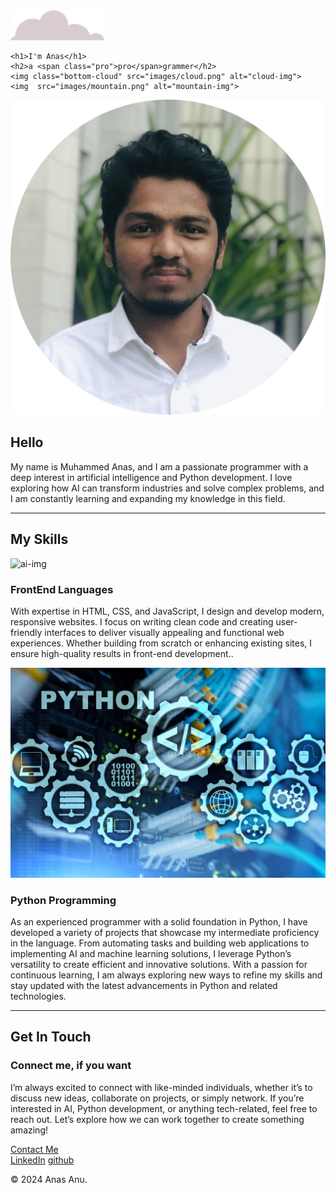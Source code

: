 <!DOCTYPE html>
<html lang="en">
<head>
    <meta charset="UTF-8">
    <title>Muhammed Anas</title>
    <link rel="stylesheet" href="css/styles.css">
    <link rel="icon" href="favicon.ico">
    <link rel="preconnect" href="https://fonts.googleapis.com">
<link rel="preconnect" href="https://fonts.gstatic.com" crossorigin>
<link href="https://fonts.googleapis.com/css2?family=Merriweather:ital,wght@0,300;0,400;0,700;0,900;1,300;1,400;1,700;1,900&family=Montserrat:ital,wght@0,100..900;1,100..900&display=swap" rel="stylesheet">
</head>
<body>
<div class="top-container">
    <img class="top-cloud" src="images/cloud.png" alt="cloud-img">

    <h1>I'm Anas</h1>
    <h2>a <span class="pro">pro</span>grammer</h2>
    <img class="bottom-cloud" src="images/cloud.png" alt="cloud-img">
    <img  src="images/mountain.png" alt="mountain-img">
</div>
<div class="middle-container">
  <div class="profile">
    <img class="profile-pic" src="images/image.jpg" alt="anas-img">
    <h2>Hello</h2>
    <p class="intro">My name is Muhammed Anas, and I am a passionate programmer with a deep interest in artificial intelligence and Python development. I love exploring how AI can transform industries and solve complex problems, and I am constantly learning and expanding my knowledge in this field.</p>
  </div>
  <hr>
  <div class="skills">
    <h2>My Skills</h2>
    <div class="skill-row">
      <img class="ai-image" src="images/frontend.jpg" alt="ai-img">
      <h3>FrontEnd Languages</h3>
      <p>  With expertise in HTML, CSS, and JavaScript, I design and develop modern, responsive websites. I focus on writing clean code and creating user-friendly interfaces to deliver visually appealing and functional web experiences. Whether building from scratch or enhancing existing sites, I ensure high-quality results in front-end development..</p>
    </div>
    <div class="skill-row">
      <img class="python-image" src="images/python.jpg" alt="python-img">
      <h3> Python Programming</h3>
      <p>As an experienced programmer with a solid foundation in Python, I have developed a variety of projects that showcase my intermediate proficiency in the language. From automating tasks and building web applications to implementing AI and machine learning solutions, I leverage Python’s versatility to create efficient and innovative solutions. With a passion for continuous learning, I am always exploring new ways to refine my skills and stay updated with the latest advancements in Python and related technologies.</p>
    </div>
  </div>
  <hr>
  <div class="contact-me">
    <h2>Get In Touch</h2>
    <h3>Connect me, if you want</h3>
    <p class="contact-message">I’m always excited to connect with like-minded individuals, whether it’s to discuss new ideas, collaborate on projects, or simply network. If you’re interested in AI, Python development, or anything tech-related, feel free to reach out. Let’s explore how we can work together to create something amazing!</p>
    <a class="btn" href="mailto:name@email.com">Contact Me</a>
  </div>
</div>


<div class="bottom-container">
  <a class="footer-link" href="https://www.linkedin.com/in/muhammed-anas-m-a-883843277/">LinkedIn</a>
  <a class="footer-link" href="https://github.com/Muhammed-anas">github</a>
  <p CLASS="copy-right">© 2024 Anas Anu.</p>
</div>


</body>
</html>
